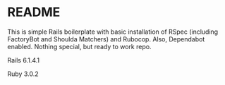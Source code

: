 # README

This is simple Rails boilerplate with basic installation of RSpec (including FactoryBot and Shoulda Matchers) and Rubocop.
Also, Dependabot enabled.
Nothing special, but ready to work repo.

Rails 6.1.4.1

Ruby 3.0.2
